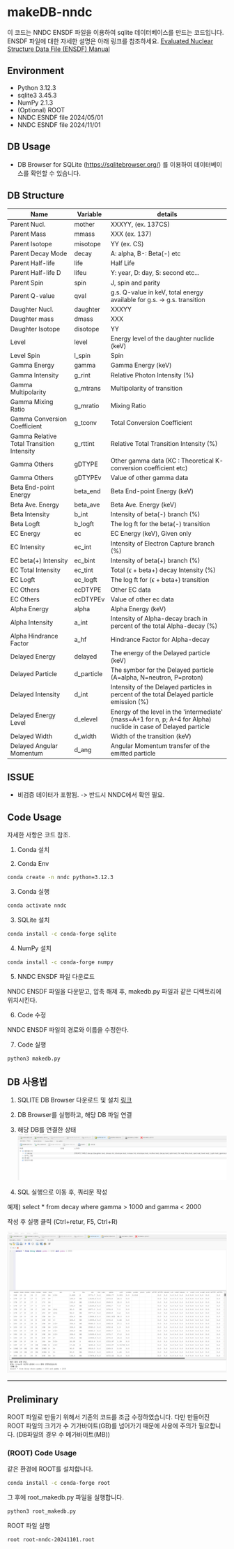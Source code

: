 # makeDB-nndc

이 코드는 NNDC ENSDF 파일을 이용하여 sqlite 데이터베이스를 만드는 코드입니다.
ENSDF 파일에 대한 자세한 설명은 아래 링크를 참조하세요.
[Evaluated Nuclear Structure Data File (ENSDF) Manual](https://www.nndc.bnl.gov/ensdf/ensdf-manual.pdf)

## Environment

- Python 3.12.3
- sqlite3 3.45.3
- NumPy 2.1.3
- (Optional) ROOT 
- NNDC ESNDF file 2024/05/01
- NNDC ESNDF file 2024/11/01

## DB Usage

- DB Browser for SQLite (https://sqlitebrowser.org/) 를 이용하여 데이터베이스를 확인할 수 있습니다.

## DB Structure

| Name  | Variable  | details  |
| ----- | ----- | ----- |
| Parent Nucl.  | mother  | XXXYY, (ex. 137CS)  |
| Parent Mass  | mmass  | XXX (ex. 137)  |
| Parent Isotope  | misotope  | YY (ex. CS)  |
| Parent Decay Mode  | decay  | A: alpha, B-: Beta(-) etc  |
| Parent Half-life  | life  | Half Life  |
| Parent Half-life D  | lifeu  | Y: year, D: day, S: second etc...  |
| Parent Spin  | spin  | J, spin and parity  |
| Parent Q-value  | qval  | g.s. Q-value in keV, total energy available for g.s. -> g.s. transition |
| Daughter Nucl.  | daughter  | XXXYY  |
| Daughter mass  | dmass  | XXX  |
| Daughter Isotope  | disotope  | YY  |
| Level | level | Energy level of the daughter nuclide (keV) |
| Level Spin  | l_spin  | Spin |
| Gamma Energy  | gamma  | Gamma Energy (keV)  |
| Gamma Intensity  | g_rint  | Relative Photon Intensity (%)  |
| Gamma Multipolarity  | g_mtrans  | Multipolarity of transition |
| Gamma Mixing Ratio  | g_mratio  | Mixing Ratio  |
| Gamma Conversion Coefficient | g_tconv | Total Conversion Coefficient  |
| Gamma Relative Total Transition Intensity | g_rttint | Relative Total Transition Intensity (%)  |
| Gamma Others | gDTYPE | Other gamma data (KC : Theoretical K- conversion coefficient etc) |
| Gamma Others | gDTYPEv | Value of other gamma data |
| Beta End-point Energy | beta_end  | Beta End-point Energy (keV)  |
| Beta Ave. Energy  | beta_ave | Beta Ave. Energy (keV)  |
| Beta Intensity  | b_int  | Intensity of beta(-) branch (%)  |
| Beta Logft | b_logft | The log ft for the beta(-) transition |
| EC Energy  | ec | EC Energy (keV), Given only  |
| EC Intensity  | ec_int  | Intensity of Electron Capture branch (%)  |
| EC beta(+) Intensity  | ec_bint  | Intensity of beta(+) branch (%)  |
| EC Total Intensity  | ec_tint  | Total ($\epsilon$ + beta+) decay Intensity (%) |
| EC Logft | ec_logft | The log ft for ($\epsilon$ + beta+) transition |
| EC Others | ecDTYPE | Other EC data |
| EC Others | ecDTYPEv | Value of other ec data |
| Alpha Energy  | alpha  | Alpha Energy (keV)  |
| Alpha Intensity  | a_int  | Intensity of Alpha-decay brach in percent of the total Alpha-decay (%)  |
| Alpha Hindrance Factor | a_hf | Hindrance Factor for Alpha-decay |
| Delayed Energy | delayed | The energy of the Delayed particle (keV) |
| Delayed Particle | d_particle | The symbor for the Delayed particle (A=alpha, N=neutron, P=proton) |
| Delayed Intensity | d_int | Intensity of the Delayed particles in percent of the total Delayed particle emission (%) |
| Delayed Energy Level | d_elevel | Energy of the level in the 'intermediate' (mass=A+1 for n, p; A+4 for Alpha) nuclide in case of Delayed particle |
| Delayed Width | d_width | Width of the transition (keV) |
| Delayed Angular Momentum | d_ang | Angular Momentum transfer of the emitted particle |

## ISSUE

* 비검증 데이터가 포함됨. -> 반드시 NNDC에서 확인 필요.

## Code Usage

자세한 사항은 코드 참조.

1. Conda 설치

2. Conda Env

```bash
conda create -n nndc python=3.12.3
```

3. Conda 실행

```bash
conda activate nndc
```

3. SQLite 설치

```bash
conda install -c conda-forge sqlite
```

4. NumPy 설치

```bash
conda install -c conda-forge numpy
```

5. NNDC ENSDF 파일 다운로드

 NNDC ENSDF 파일을 다운받고, 압축 해제 후, makedb.py 파일과 같은 디렉토리에 위치시킨다.

6. Code 수정

 NNDC ENSDF 파일의 경로와 이름을 수정한다.

7. Code 실행

```python
python3 makedb.py
```

## DB 사용법

1. SQLITE DB Browser 다운로드 및 설치 [링크](https://sqlitebrowser.org/)
   
2. DB Browser를 실행하고, 해당 DB 파일 연결

3. 해당 DB를 연결한 상태
![dbbrowser1](https://github.com/Jooyoung08/makeDB-nndc/blob/bc1d8b963b19973e04215de9b46237b2ad63e5d0/sqlite-01.png)

4. SQL 실행으로 이동 후, 쿼리문 작성

예제) select * from decay where gamma > 1000 and gamma < 2000

작성 후 실행 클릭 (Ctrl+retur, F5, Ctrl+R)

![dbbrowser2](https://github.com/Jooyoung08/makeDB-nndc/blob/bc1d8b963b19973e04215de9b46237b2ad63e5d0/sqlite-02.png)


---

## Preliminary

ROOT 파일로 만들기 위해서 기존의 코드를 조금 수정하였습니다.
다만 만들어진 ROOT 파일의 크기가 수 기가바이트(GB)를 넘어가기 때문에 사용에 주의가 필요합니다.
(DB파일의 경우 수 메가바이트(MB))

### (ROOT) Code Usage

같은 환경에 ROOT를 설치합니다.

```bash
conda install -c conda-forge root
```

그 후에 root_makedb.py 파일을 실행합니다.

```python
python3 root_makedb.py
```

ROOT 파일 실행

```sh
root root-nndc-20241101.root
```
